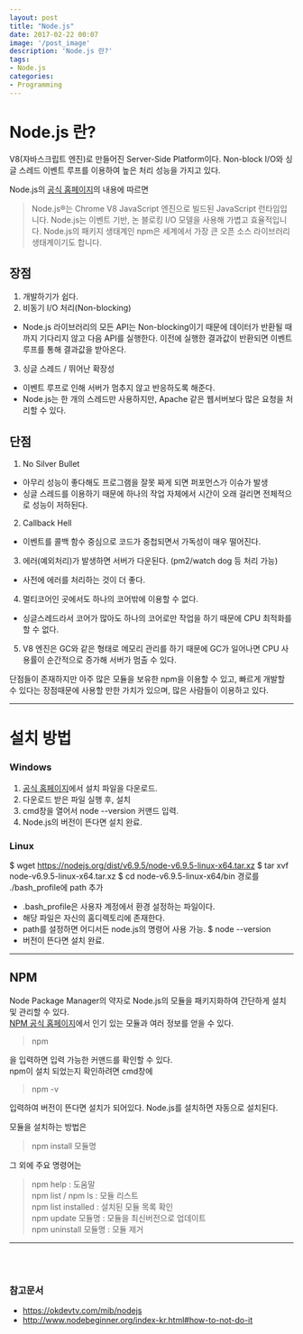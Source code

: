 ```yaml
---
layout: post
title: "Node.js"
date: 2017-02-22 00:07
image: '/post_image'
description: 'Node.js 란?'
tags:
- Node.js
categories:
- Programming
---
```


# Node.js 란?
V8(자바스크립트 엔진)로 만들어진 Server-Side Platform이다.
Non-block I/O와 싱글 스레드 이벤트 루프를 이용하여 높은 처리 성능을 가지고 있다.

Node.js의 [공식 홈페이지](https://nodejs.org/ko/)의 내용에 따르면
> Node.js®는 Chrome V8 JavaScript 엔진으로 빌드된 JavaScript 런타임입니다. Node.js는 이벤트 기반, 논 블로킹 I/O 모델을 사용해 가볍고 효율적입니다. Node.js의 패키지 생태계인 npm은 세계에서 가장 큰 오픈 소스 라이브러리 생태계이기도 합니다.

## 장점
1. 개발하기가 쉽다.
2. 비동기 I/O 처리(Non-blocking)
 - Node.js 라이브러리의 모든 API는 Non-blocking이기 때문에 데이터가 반환될 때까지 기다리지 않고 다음 API를 실행한다. 이전에 실행한 결과값이 반환되면 이벤트 루프를 통해 결과값을 받아온다.
3. 싱글 스레드 / 뛰어난 확장성
 - 이벤트 루프로 인해 서버가 멈추지 않고 반응하도록 해준다.
 - Node.js는 한 개의 스레드만 사용하지만, Apache 같은 웹서버보다 많은 요청을 처리할 수 있다.

## 단점
1. No Silver Bullet
 - 아무리 성능이 좋다해도 프로그램을 잘못 짜게 되면 퍼포먼스가 이슈가 발생
 - 싱글 스레드를 이용하기 때문에 하나의 작업 자체에서 시간이 오래 걸리면 전체적으로 성능이 저하된다.
2. Callback Hell
 - 이벤트를 콜백 함수 중심으로 코드가 중첩되면서 가독성이 매우 떨어진다.
3. 에러(예외처리)가 발생하면 서버가 다운된다. (pm2/watch dog 등 처리 가능)
 - 사전에 에러를 처리하는 것이 더 좋다.
4. 멀티코어인 곳에서도 하나의 코어밖에 이용할 수 없다.
 - 싱글스레드라서 코어가 많아도 하나의 코어로만 작업을 하기 때문에 CPU 최적화를 할 수 없다.
5. V8 엔진은 GC와 같은 형태로 메모리 관리를 하기 때문에 GC가 일어나면 CPU 사용률이 순간적으로 증가해 서버가 멈출 수 있다.

단점들이 존재하지만 아주 많은 모듈을 보유한 npm을 이용할 수 있고, 빠르게 개발할 수 있다는 장점때문에 사용할 만한 가치가 있으며, 많은 사람들이 이용하고 있다.

--------------------------------

# 설치 방법

### Windows
1. [공식 홈페이지](https://nodejs.org/ko/)에서 설치 파일을 다운로드.
2. 다운로드 받은 파일 실행 후, 설치
3. cmd창을 열어서 node --version 커맨드 입력.
4. Node.js의 버전이 뜬다면 설치 완료.

### Linux
$ wget https://nodejs.org/dist/v6.9.5/node-v6.9.5-linux-x64.tar.xz
$ tar xvf node-v6.9.5-linux-x64.tar.xz
$ cd node-v6.9.5-linux-x64/bin 경로를 ./bash_profile에 path 추가
 - .bash_profile은 사용자 계정에서 환경 설정하는 파일이다.
 - 해당 파일은 자신의 홈디렉토리에 존재한다.
 - path를 설정하면 어디서든 node.js의 명령어 사용 가능.
$ node --version
 - 버전이 뜬다면 설치 완료.


-------------------------------


## NPM
 Node Package Manager의 약자로 Node.js의 모듈을 패키지화하여 간단하게 설치 및 관리할 수 있다. <br/>
[NPM 공식 홈페이지](http://npmjs.org)에서 인기 있는 모듈과 여러 정보를 얻을 수 있다.

 > npm

 을 입력하면 입력 가능한 커맨드를 확인할 수 있다.<br/>
 npm이 설치 되었는지 확인하려면 cmd창에
 > npm -v

 입력하여 버전이 뜬다면 설치가 되어있다.
 Node.js를 설치하면 자동으로 설치된다.

 모듈을 설치하는 방법은

 > npm install 모듈명

 그 외에 주요 명령어는

 > npm help : 도움말<br/>
 > npm list / npm ls : 모듈 리스트<br/>
 > npm list installed : 설치된 모듈 목록 확인<br/>
 > npm update 모듈명 : 모듈을 최신버전으로 업데이트<br/>
 > npm uninstall 모듈명 : 모듈 제거




--------------------------------
<br/><br/>




### 참고문서
* https://okdevtv.com/mib/nodejs
* http://www.nodebeginner.org/index-kr.html#how-to-not-do-it
